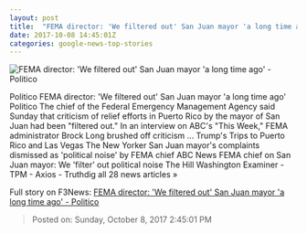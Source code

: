 ```yaml
---
layout: post
title:  "FEMA director: 'We filtered out' San Juan mayor 'a long time ago' - Politico"
date: 2017-10-08 14:45:01Z
categories: google-news-top-stories
---
```


![FEMA director: 'We filtered out' San Juan mayor 'a long time ago' - Politico](http://static.politico.com/ef/23/b70695cf4841871bc6fb51d12cee/170901-brock-long-fema-ap.jpg)

Politico FEMA director: 'We filtered out' San Juan mayor 'a long time ago' Politico The chief of the Federal Emergency Management Agency said Sunday that criticism of relief efforts in Puerto Rico by the mayor of San Juan had been "filtered out." In an interview on ABC's "This Week," FEMA administrator Brock Long brushed off criticism ... Trump's Trips to Puerto Rico and Las Vegas The New Yorker San Juan mayor's complaints dismissed as 'political noise' by FEMA chief ABC News FEMA chief on San Juan mayor: We 'filter' out political noise The Hill Washington Examiner - TPM - Axios - Truthdig all 28 news articles »


Full story on F3News: [FEMA director: 'We filtered out' San Juan mayor 'a long time ago' - Politico](http://www.f3nws.com/n/ntJqpF)

> Posted on: Sunday, October 8, 2017 2:45:01 PM
